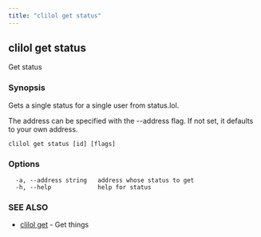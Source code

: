 ```yaml
---
title: "clilol get status"
---
```

## clilol get status

Get status

### Synopsis

Gets a single status for a single user from status.lol.

The address can be specified with the --address flag. If not set,
it defaults to your own address.

```
clilol get status [id] [flags]
```

### Options

```
  -a, --address string   address whose status to get
  -h, --help             help for status
```

### SEE ALSO

* [clilol get](clilol_get.md)	 - Get things

